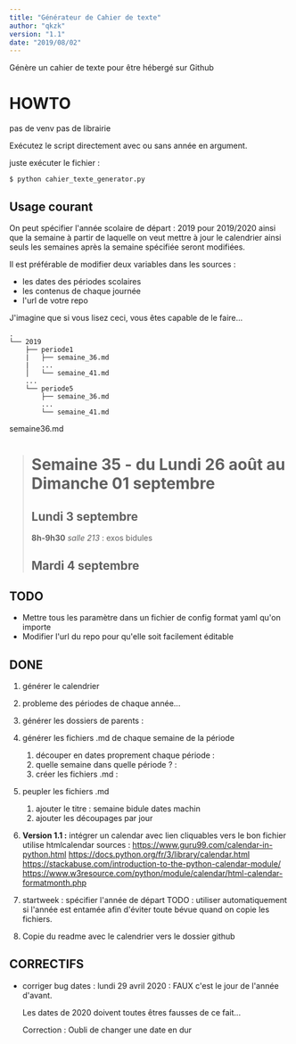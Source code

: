 ```yaml
---
title: "Générateur de Cahier de texte"
author: "qkzk"
version: "1.1"
date: "2019/08/02"
---
```


Génère un cahier de texte pour être hébergé sur Github

# HOWTO


pas de venv
pas de librairie


Exécutez le script directement avec ou sans année en argument.


juste exécuter le fichier :

~~~
$ python cahier_texte_generator.py
~~~

## Usage courant

On peut spécifier l'année scolaire de départ : 2019 pour 2019/2020
ainsi que la semaine à partir de laquelle on veut mettre à jour le calendrier
ainsi seuls les semaines après la semaine spécifiée seront modifiées.



Il est préférable de modifier deux variables dans les sources :
* les dates des périodes scolaires
* les contenus de chaque journée
* l'url de votre repo

J'imagine que si vous lisez ceci, vous êtes capable de le faire...

~~~
.
└── 2019
    ├── periode1
    |   ├── semaine_36.md
    |   ...
    │   └── semaine_41.md
    ...
    └── periode5
        ├── semaine_36.md
        ...
        └── semaine_41.md
~~~

semaine36.md
>
>  # Semaine 35 - du Lundi 26 août au Dimanche 01 septembre
>
>  ## Lundi 3 septembre
>  **8h-9h30** _salle 213_ : exos bidules
>  ## Mardi 4 septembre

## TODO
* Mettre tous les paramètre dans un fichier de config format yaml qu'on importe
* Modifier l'url du repo pour qu'elle soit facilement éditable


## DONE
1. générer le calendrier
2. probleme des périodes de chaque année...

1. générer les dossiers de parents :
2. générer les fichiers .md de chaque semaine de la période
    1. découper en dates proprement chaque période :
    2. quelle semaine dans quelle période ? :
    3. créer les fichiers .md :
3. peupler les fichiers .md
    1. ajouter le titre : semaine bidule dates machin
    2. ajouter les découpages par jour
4. **Version 1.1 :**
   intégrer un calendar avec lien cliquables vers le bon fichier
    utilise htmlcalendar
    sources :
    https://www.guru99.com/calendar-in-python.html
    https://docs.python.org/fr/3/library/calendar.html
    https://stackabuse.com/introduction-to-the-python-calendar-module/
    https://www.w3resource.com/python/module/calendar/html-calendar-formatmonth.php
5. startweek : spécifier l'année de départ
    TODO : utiliser automatiquement si l'année est entamée afin d'éviter toute
    bévue quand on copie les fichiers.
6. Copie du readme avec le calendrier vers le dossier github

## CORRECTIFS
* corriger bug dates : lundi  29 avril 2020 : FAUX c'est le jour de l'année
  d'avant.

  Les dates de 2020 doivent toutes êtres fausses de ce fait...

  Correction : Oubli de changer une date en dur
